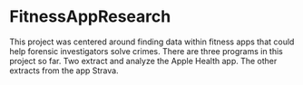 # FitnessAppResearch
This project was centered around finding data within fitness apps that could help forensic investigators solve crimes. There are three programs in this project so far. Two extract and analyze the 
Apple Health app. The other extracts from the app Strava.
